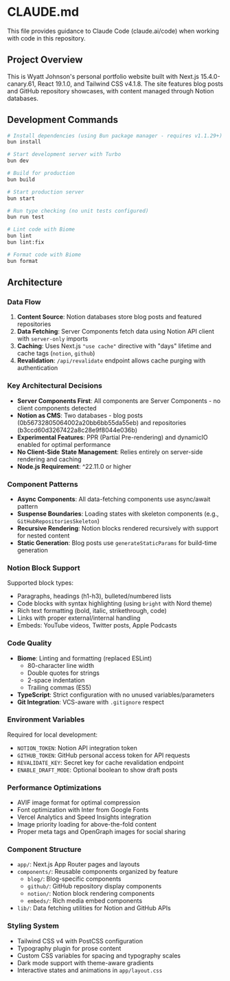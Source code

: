 # CLAUDE.md

This file provides guidance to Claude Code (claude.ai/code) when working with code in this repository.

## Project Overview

This is Wyatt Johnson's personal portfolio website built with Next.js 15.4.0-canary.61, React 19.1.0, and Tailwind CSS v4.1.8. The site features blog posts and GitHub repository showcases, with content managed through Notion databases.

## Development Commands

```bash
# Install dependencies (using Bun package manager - requires v1.1.29+)
bun install

# Start development server with Turbo
bun dev

# Build for production
bun build

# Start production server
bun start

# Run type checking (no unit tests configured)
bun run test

# Lint code with Biome
bun lint
bun lint:fix

# Format code with Biome
bun format
```

## Architecture

### Data Flow
1. **Content Source**: Notion databases store blog posts and featured repositories
2. **Data Fetching**: Server Components fetch data using Notion API client with `server-only` imports
3. **Caching**: Uses Next.js `"use cache"` directive with "days" lifetime and cache tags (`notion`, `github`)
4. **Revalidation**: `/api/revalidate` endpoint allows cache purging with authentication

### Key Architectural Decisions
- **Server Components First**: All components are Server Components - no client components detected
- **Notion as CMS**: Two databases - blog posts (0b56732805064002a20bb6bb55da55eb) and repositories (b3ccd60d3267422a8c28e9f8044e036b)
- **Experimental Features**: PPR (Partial Pre-rendering) and dynamicIO enabled for optimal performance
- **No Client-Side State Management**: Relies entirely on server-side rendering and caching
- **Node.js Requirement**: ^22.11.0 or higher

### Component Patterns
- **Async Components**: All data-fetching components use async/await pattern
- **Suspense Boundaries**: Loading states with skeleton components (e.g., `GitHubRepositoriesSkeleton`)
- **Recursive Rendering**: Notion blocks rendered recursively with support for nested content
- **Static Generation**: Blog posts use `generateStaticParams` for build-time generation

### Notion Block Support
Supported block types:
- Paragraphs, headings (h1-h3), bulleted/numbered lists
- Code blocks with syntax highlighting (using `bright` with Nord theme)
- Rich text formatting (bold, italic, strikethrough, code)
- Links with proper external/internal handling
- Embeds: YouTube videos, Twitter posts, Apple Podcasts

### Code Quality
- **Biome**: Linting and formatting (replaced ESLint)
  - 80-character line width
  - Double quotes for strings
  - 2-space indentation
  - Trailing commas (ES5)
- **TypeScript**: Strict configuration with no unused variables/parameters
- **Git Integration**: VCS-aware with `.gitignore` respect

### Environment Variables
Required for local development:
- `NOTION_TOKEN`: Notion API integration token
- `GITHUB_TOKEN`: GitHub personal access token for API requests
- `REVALIDATE_KEY`: Secret key for cache revalidation endpoint
- `ENABLE_DRAFT_MODE`: Optional boolean to show draft posts

### Performance Optimizations
- AVIF image format for optimal compression
- Font optimization with Inter from Google Fonts
- Vercel Analytics and Speed Insights integration
- Image priority loading for above-the-fold content
- Proper meta tags and OpenGraph images for social sharing

### Component Structure
- `app/`: Next.js App Router pages and layouts
- `components/`: Reusable components organized by feature
  - `blog/`: Blog-specific components
  - `github/`: GitHub repository display components
  - `notion/`: Notion block rendering components
  - `embeds/`: Rich media embed components
- `lib/`: Data fetching utilities for Notion and GitHub APIs

### Styling System
- Tailwind CSS v4 with PostCSS configuration
- Typography plugin for prose content
- Custom CSS variables for spacing and typography scales
- Dark mode support with theme-aware gradients
- Interactive states and animations in `app/layout.css`
